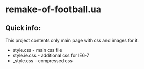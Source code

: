 remake-of-football.ua
=====================

Quick info:
-----------

This project contents only main page with css and images for it.

* style.css - main css file
* style.ie.css - additional css for IE6-7
* _style.css - compressed css